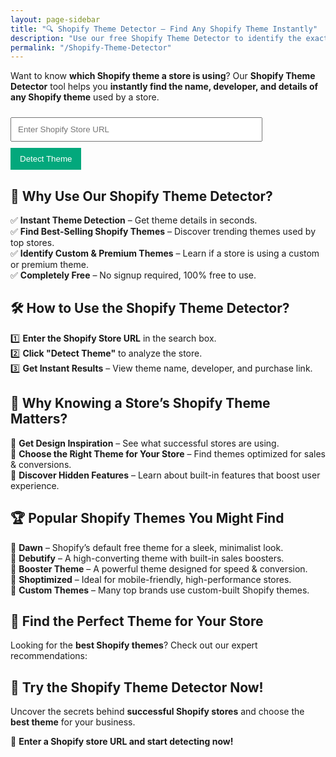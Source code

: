 ```yaml
---
layout: page-sidebar
title: "🔍 Shopify Theme Detector – Find Any Shopify Theme Instantly"
description: "Use our free Shopify Theme Detector to identify the exact theme used by any Shopify store. Discover the best themes for your online store today!"
permalink: "/Shopify-Theme-Detector"
--- 
```


Want to know **which Shopify theme a store is using**? Our **Shopify Theme Detector** tool helps you **instantly find the name, developer, and details of any Shopify theme** used by a store.  

<input type="text" id="shopifyUrl" placeholder="Enter Shopify Store URL">
<button onclick="detectTheme()" class="buttonload" id="button-shopify-theme-detector">
    <span class="btn-actual">Detect Theme</span>
    <span class="btn-loading hide-loading">
        <i class="fa fa-refresh fa-spin"></i>checking...
    </span>
</button>
<div id="result"></div>

## 🚀 **Why Use Our Shopify Theme Detector?**  

✅ **Instant Theme Detection** – Get theme details in seconds.  
✅ **Find Best-Selling Shopify Themes** – Discover trending themes used by top stores.  
✅ **Identify Custom & Premium Themes** – Learn if a store is using a custom or premium theme.  
✅ **Completely Free** – No signup required, 100% free to use.  

## 🛠️ **How to Use the Shopify Theme Detector?**  

1️⃣ **Enter the Shopify Store URL** in the search box.  
2️⃣ **Click "Detect Theme"** to analyze the store.  
3️⃣ **Get Instant Results** – View theme name, developer, and purchase link.  

## 🎯 **Why Knowing a Store’s Shopify Theme Matters?**  

📌 **Get Design Inspiration** – See what successful stores are using.  
📌 **Choose the Right Theme for Your Store** – Find themes optimized for sales & conversions.  
📌 **Discover Hidden Features** – Learn about built-in features that boost user experience.  

## 🏆 **Popular Shopify Themes You Might Find**  

🔹 **Dawn** – Shopify’s default free theme for a sleek, minimalist look.  
🔹 **Debutify** – A high-converting theme with built-in sales boosters.  
🔹 **Booster Theme** – A powerful theme designed for speed & conversion.  
🔹 **Shoptimized** – Ideal for mobile-friendly, high-performance stores.  
🔹 **Custom Themes** – Many top brands use custom-built Shopify themes.  

## 🌟 **Find the Perfect Theme for Your Store**  

Looking for the **best Shopify themes**? Check out our expert recommendations:  


## 📌 **Try the Shopify Theme Detector Now!**  

Uncover the secrets behind **successful Shopify stores** and choose the **best theme** for your business.  

🚀 **Enter a Shopify store URL and start detecting now!**  


<style>
    input {
        width: 80%;
        padding: 10px;
        margin: 10px 0;
    }
    button.buttonload {
        padding: 10px 15px;
        background-color: #03a87c;
        color: white;
        border: none;
        cursor: pointer;
    }
    #result {
        margin-top: 20px;
        font-weight: bold;
    }
    .hide-loading {
        display: none;
    }
</style>


<script>
    async function detectTheme() {
        const url = document.getElementById('shopifyUrl').value;
        if (!url) {
            alert('Please enter a Shopify store URL');
            return;
        }
        try {
            document.querySelector('.btn-actual').classList.add('hide-loading');
            document.querySelector('.btn-loading').classList.remove('hide-loading');
            document.getElementById("button-shopify-theme-detector").setAttribute("disabled", "true"); 

            const response = await fetch(`https://api.allorigins.win/get?url=${encodeURIComponent(url)}`);
            const data = await response.json();
            const html = data.contents;
            
            const themeNameMatch = html.match(/"name":"(.*?)"/);
            const themeIdMatch = html.match(/"id":(\d+)/);
            
            if (themeNameMatch && themeIdMatch) {
                document.getElementById('result').innerHTML = `Theme: ${themeNameMatch[1]}<br>Theme ID: ${themeIdMatch[1]}`;
            } else {
                document.getElementById('result').innerHTML = 'Theme details not found. The store may be using a custom or private theme.';
            }
            document.querySelector('.btn-actual').classList.remove('hide-loading');
            document.querySelector('.btn-loading').classList.add('hide-loading');
            document.getElementById("button-shopify-theme-detector").removeAttribute("disabled"); 

        } catch (error) {
            document.getElementById('result').innerHTML = 'Error fetching theme details. Make sure the store URL is correct and publicly accessible.';
        }
    }
</script>